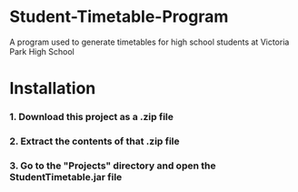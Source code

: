 # Student-Timetable-Program
A program used to generate timetables for high school students at Victoria Park High School


# Installation
### 1. Download this project as a .zip file
### 2. Extract the contents of that .zip file
### 3. Go to the "Projects" directory and open the StudentTimetable.jar file
